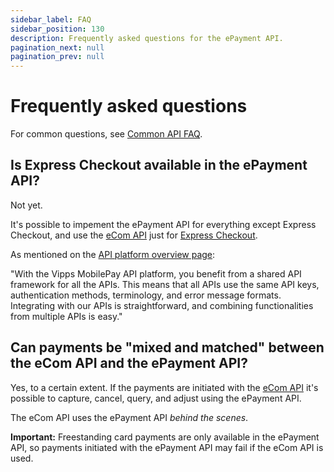```yaml
---
sidebar_label: FAQ
sidebar_position: 130
description: Frequently asked questions for the ePayment API.
pagination_next: null
pagination_prev: null
---
```


# Frequently asked questions

For common questions, see [Common API FAQ](https://developer.vippsmobilepay.com/docs/vipps-developers/faqs).

## Is Express Checkout available in the ePayment API?

Not yet.

It's possible to impement the ePayment API for everything except Express Checkout,
and use the
[eCom API](https://developer.vippsmobilepay.com/docs/APIs/ecom-api/)
just for
[Express Checkout](https://developer.vippsmobilepay.com/docs/APIs/ecom-api/vipps-ecom-api/#express-checkout-payments).

As mentioned on the [API platform overview page](https://developer.vippsmobilepay.com/docs/APIs):

"With the Vipps MobilePay API platform, you benefit from a shared API framework for all the APIs. This means that all APIs use the same API keys, authentication methods, terminology, and error message formats. Integrating with our APIs is straightforward, and combining functionalities from multiple APIs is easy."

## Can payments be "mixed and matched" between the eCom API and the ePayment API?

Yes, to a certain extent. If the payments are initiated with the
[eCom API](https://developer.vippsmobilepay.com/docs/APIs/ecom-api/)
it's possible to capture, cancel, query, and adjust using the ePayment API.

The eCom API uses the ePayment API *behind the scenes*.

**Important:** Freestanding card payments are only available in the ePayment API,
so payments initiated with the ePayment API may fail if the eCom API is used.
